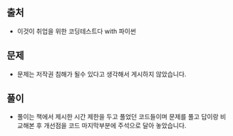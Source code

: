 ## 출처
- 이것이 취업을 위한 코딩테스트다 with 파이썬
## 문제
- 문제는 저작권 침해가 될수 있다고 생각해서 게시하지 않았습니다.
## 풀이
- 풀이는 책에서 제시한 시간 제한을 두고 풀었던 코드들이며 문제를 풀고 답이랑 비교해본 후 개선점을 코드 마지막부분에 주석으로 달아 놓았습니다.
